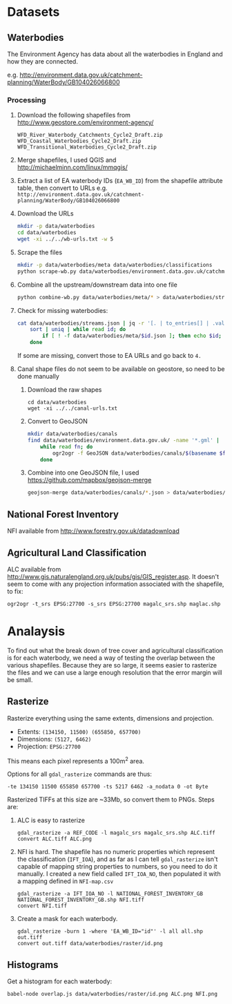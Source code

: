 # Datasets

## Waterbodies

The Environment Agency has data about all the waterbodies in England and how they are connected.

e.g. http://environment.data.gov.uk/catchment-planning/WaterBody/GB104026066800

### Processing

1. Download the following shapefiles from http://www.geostore.com/environment-agency/
   ```
   WFD_River_Waterbody_Catchments_Cycle2_Draft.zip
   WFD_Coastal_Waterbodies_Cycle2_Draft.zip
   WFD_Transitional_Waterbodies_Cycle2_Draft.zip
   ```
   
2. Merge shapefiles, I used QGIS and http://michaelminn.com/linux/mmqgis/

3. Extract a list of EA waterbody IDs (`EA_WB_ID`) from the shapefile attribute table, then convert to URLs
   e.g. `http://environment.data.gov.uk/catchment-planning/WaterBody/GB104026066800`

4. Download the URLs
   ```bash
   mkdir -p data/waterbodies
   cd data/waterbodies
   wget -xi ../../wb-urls.txt -w 5
   ```

5. Scrape the files
   ```bash
   mkdir -p data/waterbodies/meta data/waterbodies/classifications
   python scrape-wb.py data/waterbodies/environment.data.gov.uk/catchment-planning/WaterBody/*
   ```

6. Combine all the upstream/downstream data into one file
   ```bash
   python combine-wb.py data/waterbodies/meta/* > data/waterbodies/streams.json
   ```

7. Check for missing waterbodies:
   ```bash
   cat data/waterbodies/streams.json | jq -r '[. | to_entries[] | .value[]] | add[]' |
       sort | uniq | while read id; do
           if [ ! -f data/waterbodies/meta/$id.json ]; then echo $id; fi
       done
   ```
   If some are missing, convert those to EA URLs and go back to `4.`

8. Canal shape files do not seem to be available on geostore, so need to be done manually
   1. Download the raw shapes
      
      ```
      cd data/waterbodies
      wget -xi ../../canal-urls.txt
      ```
   2. Convert to GeoJSON
      
      ```bash
      mkdir data/waterbodies/canals
      find data/waterbodies/environment.data.gov.uk/ -name '*.gml' |
          while read fn; do
              ogr2ogr -f GeoJSON data/waterbodies/canals/$(basename $fn .gml).json $fn
          done
      ```
   3. Combine into one GeoJSON file, I used https://github.com/mapbox/geojson-merge
      
      ```bash
      geojson-merge data/waterbodies/canals/*.json > data/waterbodies/canals.json
      ```

## National Forest Inventory

NFI available from http://www.forestry.gov.uk/datadownload

## Agricultural Land Classification

ALC available from http://www.gis.naturalengland.org.uk/pubs/gis/GIS_register.asp. It doesn't seem to come with any projection information associated with the shapefile, to fix:
```
ogr2ogr -t_srs EPSG:27700 -s_srs EPSG:27700 magalc_srs.shp maglac.shp
```

# Analaysis

To find out what the break down of tree cover and agricultural classification is for each waterbody, we need a way of testing the overlap between the various shapefiles. Because they are so large, it seems easier to rasterize the files and we can use a large enough resolution that the error margin will be small.

## Rasterize

Rasterize everything using the same extents, dimensions and projection.

- Extents: `(134150, 11500) (655850, 657700)`
- Dimensions: `(5127, 6462)`
- Projection: `EPSG:27700`

This means each pixel represents a 100m<sup>2</sup> area. 

Options for all `gdal_rasterize` commands are thus:
```
-te 134150 11500 655850 657700 -ts 5217 6462 -a_nodata 0 -ot Byte
```

Rasterized TIFFs at this size are ~33Mb, so convert them to PNGs. Steps are:

1. ALC is easy to rasterize
   
   ```
   gdal_rasterize -a REF_CODE -l magalc_srs magalc_srs.shp ALC.tiff
   convert ALC.tiff ALC.png
   ```
2. NFI is hard. The shapefile has no numeric properties which represent the classification (`IFT_IOA`), and as far as I can tell `gdal_rasterize` isn't capable of mapping string properties to numbers, so you need to do it manually. I created a new field called `IFT_IOA_NO`, then populated it with a mapping defined in `NFI-map.csv`
   
   ```
   gdal_rasterize -a IFT_IOA_NO -l NATIONAL_FOREST_INVENTORY_GB NATIONAL_FOREST_INVENTORY_GB.shp NFI.tiff
   convert NFI.tiff
   ```
3. Create a mask for each waterbody.
   
   ```
   gdal_rasterize -burn 1 -where 'EA_WB_ID="id"' -l all all.shp out.tiff
   convert out.tiff data/waterbodies/raster/id.png
   ```

## Histograms

Get a histogram for each waterbody:
```
babel-node overlap.js data/waterbodies/raster/id.png ALC.png NFI.png
```
